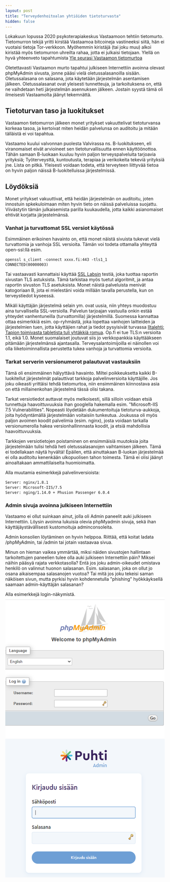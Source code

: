 ```yaml
---
layout: post
title: "Terveydenhoitoalan yhtiöiden tietoturvasta"
hidden: false
---
```

Lokakuun lopussa 2020 psykoterapiakeskus Vastaamoon tehtiin tietomurto. Tietomurron tekijä yritti kirstää Vastaamoa bitcoineja vastineeksi siitä, 
hän ei vuotaisi tietoja Tor-verkkoon. Myöhemmin kiristäjä (tai joku muu) alkoi kiristää myös tietomurron uhreilta rahaa, jotta ei julkaisi tietojaan.
Ylellä on hyvä yhteenveto tapahtumista [Yle seurasi Vastaamon tietomurtoa](https://yle.fi/uutiset/3-11612399)

Oletettavasti Vastaamon murto tapahtui julkiseen Internettiin avoinna olevast phpMyAdmin sivusta, jonne pääsi vielä oletussalasanoilla sisään. Oletussalasana on salasana, jota käytetään järjestelmän asentamisen jälkeen. Oletussalasanat ovat yleisesti tunnetteuja, ja tarkoituksena on, että ne vaihdetaan heti järjestelmän asennuksen jälkeen. Jostain syystä tämä oli ilmeisesti Vastaamolta jäänyt tekemnättä.

<!--more-->

## Tietoturvan taso ja luokitukset

Vastaamon tietomurron jälkeen monet yritykset vakuuttelivat tietoturvansa korkeaa tasoa, ja kertoivat miten heidän palvelunsa on auditoitu ja mitään tälläistä ei voi tapahtua. 

Vastaamo kuului valvonnan puolesta Valvirassa ns. B-luokitukseen, eli viranomaiset eivät arvioineet sen tietoturvallisuutta ennen käyttöönottoa. Tähän samaan B-luokaan kuuluu hyvin paljon terveyspalveluita tarjoavia yrityksiä; Työterveysttä, kuntoutusta, terapiaa ja verikokeita tekeviä yrityksiä jne. Lista on pitkä. Yleisesti voidaan todeta, että terveyteen liittyvää tietoa on hyvin paljon näissä B-luokitelluissa järjestelmissä.

## Löydöksiä

Monet yritykset vakuuttivat, että heidän järjestelmän on auditoitu, joten innostuin spkekuloimaan miten hyvin tieto on näissä palveluissa suojattu. Viivästytin tämän julkaisemista parilla kuukaudella, jotta kaikki asianomaiset ehtivät korjatta järjestelmänsä. 

### Vanhat ja turvattomat SSL versiot käytössä

Esimmäinen erikoinen havainto on, että monet näistä sivuista tukevat vielä turvattomia ja vanhoja SSL versioita. Tämän voi todeta ottamalla yhteyttä open-ssl:llä esim.
```
openssl s_client -connect xxxx.fi:443 -tls1_1
CONNECTED(00000003)
```

Tai vastaavasti kannattaisi käyttää [SSL Labsin](https://www.ssllabs.com/ssltest) testiä, joka tuottaa raportin sivustan TLS astuksista. Tämä tarkistaa myös tuetut algoritmit, ja antaa raportin sivuston TLS asetuksista. Monet näistä palveluista menivät katogoriaan B, jota ei mielestäni voida millään tavalla perustella, kun on terveystiedot kyseessä. 

Mikäli käyttäjän järjestelmä selain ym. ovat uusia, niin yhteys muodostuu aina turvallisella SSL-versiolla. Palvelun tarjoajan vastuulla onkin estää yhteydet vanhentuneilla (turvattomilla) järjestelmillä. Suomessa kannattaa ottaa esimerkkiä esim. op-ryhmästä, joka lopettaa vanhojen laitteiden ja järjestelmien tuen, jotta käyttäjien rahat ja tiedot pysyisivät turvassa [Iltalehti: Tapion toimivasta tabletista tuli yhtäkkiä romua](https://www.iltalehti.fi/digiuutiset/a/06c25ed4-ba01-4ed3-9bc6-b86bf70cea1f). Op.fi ei tue TLS:n versioita 1.1, eikä 1.0. Monet suomalaiset joutuvat siis jo verkkopankkia käyttääkseen pitämään järjestelmänsä ajantasalla. Terveysalantoimijoilla ei näinollen voi olla liiketoiminnallista perustetta tukea vanhoja ja turvattomia versioita. 

### Tarkat serverin versionumerot palautuvat vastauksiin

Tämä oli ensimmäinen hälyyttävä havainto. Miltei poikkeuksetta kaikki B-luokitellut järjestelmät palauttivat tarkkoja palvelinversioita käyttäjille. Jos joku oikeasti yrittäisi tehdä tietomurtoa, niin ensimmäinen kiinnostava asia on että millainenkohan järjestelmä tässä olisi takana. 

Tarkat versiotiedot auttavat myös melkoisesti, sillä silloin voidaan etsiä tunnettuja haavoittuvuuksia ihan googlella hakemalla esim. "Microsoft-IIS 7.5 Vulnerabilities". Nopeasti löydetään dukumentoituja tietoturva-aukkoja, joita hyödyntämällä järjestelmään voitaisiin tunkeutua. Joukussa oli myös paljon avoimen koodit palvelimia (esim. nginx), josta voidaan tarkalla versionumerolla hakea versionhallinnnasta koodit, ja etsiä mahdollisia haavoittuvuuksia.

Tarkkojen versiotietojen poistaminen on ensimmäisiä muutoksia joita järjestelmään tulisi tehdä heti oletussalasanojen vaihtamisen jälkeen. Tämä ei todellakaan näytä hyvältä! Epäilen, että ainuttakaan B-luokan järjestelmää ei olla auditoitu kenenkään ulkopuolisen tahon toimesta. Tämä ei olisi jäänyt ainoaltakaan ammattilaiselta huomioimatta.

Alla muutamia esimerkkejä palvelinversioista:
```
Server: nginx/1.8.1
Server: Microsoft-IIS/7.5
Server: nging/1.14.0 + Phusion Passenger 6.0.4
```

### Admin sivuja avoinna julkiseen Internettiin

Vastaamo ei ollut suinkaan ainut, jolla oli Admin paneelit auki julkiseen Internettiin. Löysin avoinna lukuisia olevia phpMyadmin sivuja, sekä ihan käyttäjäystävällisesti kustomoituja adminconsoleita. 

Admin konsolien löytäminen on hyvin helppoa. Riittää, että koitat ladata /phpMyAdmin, tai /admin tai jotain vastaavaa sivua. 

Minun on hieman vaikea ymmärtää, miksi näiden sivustojen hallintaan tarkoitettujen paneelien tulee olla auki julkiseen Internettiin päin? Miksei näihin pääsyä rajata verkkotasolla? Entä jos joku admin-oikeudet omistava henkilö on valinnut huonon salasanan. Esim. salasanan, joka on ollut jo osana aikaisempaa salasanojen vuotoa? Tai mitä jos joku tekeisi saman näköisen sivun, mutta pyrkisi hyvin kohdennetulla "phishing" hyökkäyksellä saamaan admin-käyttäjän salasanan? 

Alla esimerkkejä login-näkymistä. 
![phpmyadmin](/_assets/images/phpmyadmin.png "phpmyadmin")
![puhtiadmin](/_assets/images/omapuhti_admin.png "puhti adminconsole")